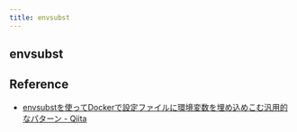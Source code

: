 ```yaml
---
title: envsubst
---
```


## envsubst


## Reference
* [envsubstを使ってDockerで設定ファイルに環境変数を埋め込めこむ汎用的なパターン - Qiita](http://qiita.com/minamijoyo/items/63ae57b99d4a4c5d7987)
